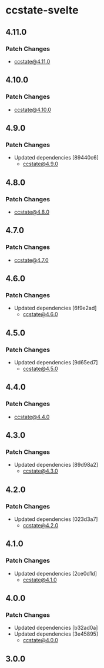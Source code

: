 # ccstate-svelte

## 4.11.0

### Patch Changes

- ccstate@4.11.0

## 4.10.0

### Patch Changes

- ccstate@4.10.0

## 4.9.0

### Patch Changes

- Updated dependencies [89440c6]
  - ccstate@4.9.0

## 4.8.0

### Patch Changes

- ccstate@4.8.0

## 4.7.0

### Patch Changes

- ccstate@4.7.0

## 4.6.0

### Patch Changes

- Updated dependencies [6f9e2ad]
  - ccstate@4.6.0

## 4.5.0

### Patch Changes

- Updated dependencies [9d65ed7]
  - ccstate@4.5.0

## 4.4.0

### Patch Changes

- ccstate@4.4.0

## 4.3.0

### Patch Changes

- Updated dependencies [89d98a2]
  - ccstate@4.3.0

## 4.2.0

### Patch Changes

- Updated dependencies [023d3a7]
  - ccstate@4.2.0

## 4.1.0

### Patch Changes

- Updated dependencies [2ce0d1d]
  - ccstate@4.1.0

## 4.0.0

### Patch Changes

- Updated dependencies [b32ad0a]
- Updated dependencies [3e45895]
  - ccstate@4.0.0

## 3.0.0
